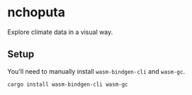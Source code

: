 # nchoputa

Explore climate data in a visual way.

## Setup

You'll need to manually install `wasm-bindgen-cli` and `wasm-gc`.

    cargo install wasm-bindgen-cli wasm-gc
